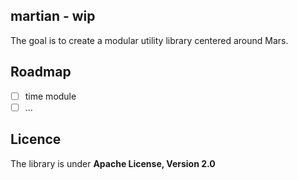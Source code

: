 ## martian - wip

The goal is to create a modular utility library centered around Mars.

## Roadmap

- [ ] time module
- [ ] ...

## Licence

The library is under **Apache License, Version 2.0**
